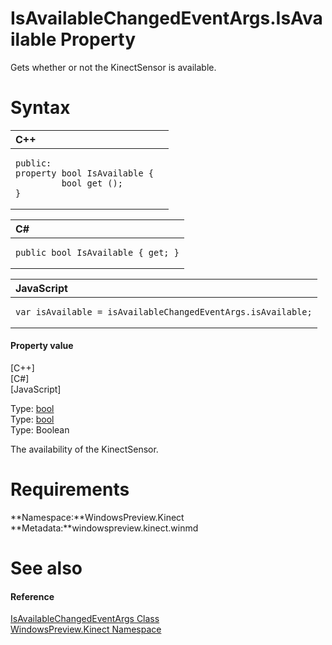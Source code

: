IsAvailableChangedEventArgs.IsAvailable Property  
================================================  

Gets whether or not the KinectSensor is available. <span id="syntaxSection"></span>

Syntax  
======  

<table>
<colgroup>
<col width="100%" />
</colgroup>
<thead>
<tr class="header">
<th align="left">C++</th>
</tr>
</thead>
<tbody>
<tr class="odd">
<td align="left"><pre><code>public:  
property bool IsAvailable {  
         bool get ();  
}</code></pre></td>
</tr>
</tbody>
</table>

<table>
<colgroup>
<col width="100%" />
</colgroup>
<thead>
<tr class="header">
<th align="left">C#</th>
</tr>
</thead>
<tbody>
<tr class="odd">
<td align="left"><pre><code>public bool IsAvailable { get; }</code></pre></td>
</tr>
</tbody>
</table>

<table>
<colgroup>
<col width="100%" />
</colgroup>
<thead>
<tr class="header">
<th align="left">JavaScript</th>
</tr>
</thead>
<tbody>
<tr class="odd">
<td align="left"><pre><code>var isAvailable = isAvailableChangedEventArgs.isAvailable;</code></pre></td>
</tr>
</tbody>
</table>

<span id="ID4EU"></span>
#### Property value  

[C++]   
 [C\#]   
 [JavaScript]   

Type: [bool](http://msdn.microsoft.com/en-us/library/hh755815.aspx)  
Type: [bool](http://msdn.microsoft.com/en-us/library/system.boolean.aspx)  
Type: Boolean  

The availability of the KinectSensor.  

<span id="requirements"></span>

Requirements  
============  

**Namespace:**WindowsPreview.Kinect  
**Metadata:**windowspreview.kinect.winmd  

<span id="ID4ECB"></span>

See also  
========  

<span id="ID4EEB"></span>
#### Reference  

[IsAvailableChangedEventArgs Class](../../IsAvailableChangedEventArgs.md)  
 [WindowsPreview.Kinect Namespace](../../../Kinect.md)  



<!--Please do not edit the data in the comment block below.-->
<!--
TOCTitle : IsAvailable Property
RLTitle : IsAvailableChangedEventArgs.IsAvailable Property
KeywordK : IsAvailable property
KeywordK : IsAvailableChangedEventArgs.IsAvailable property
KeywordF : WindowsPreview.Kinect.IsAvailableChangedEventArgs.IsAvailable
KeywordF : IsAvailableChangedEventArgs.IsAvailable
KeywordF : IsAvailable
KeywordF : WindowsPreview.Kinect.IsAvailableChangedEventArgs.IsAvailable
KeywordA : P:WindowsPreview.Kinect.IsAvailableChangedEventArgs.IsAvailable
AssetID : P:WindowsPreview.Kinect.IsAvailableChangedEventArgs.IsAvailable
Locale : en-us
CommunityContent : 1
APIType : Managed
APILocation : windowspreview.kinect.winmd
APIName : WindowsPreview.Kinect.IsAvailableChangedEventArgs.IsAvailable
TargetOS : Windows
TopicType : kbSyntax
DevLang : VB
DevLang : CSharp
DevLang : JavaScript
DevLang : C++
DocSet : K4Wv2
ProjType : K4Wv2Proj
Technology : Kinect for Windows
Product : Kinect for Windows SDK v2
productversion : 20
-->

